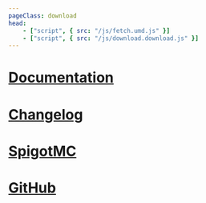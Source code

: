 ```yaml
---
pageClass: download
head:
    - ["script", { src: "/js/fetch.umd.js" }]
    - ["script", { src: "/js/download.download.js" }]
---
```


# [Documentation](/docs/)

# [Changelog](https://github.com/naturecodevoid/fwirl/blob/main/CHANGELOG.md)

# [SpigotMC](https://www.spigotmc.org/resources/101801)

# [GitHub](https://github.com/naturecodevoid/fwirl)
